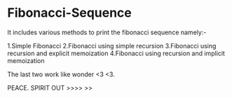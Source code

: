 # Fibonacci-Sequence

It includes various methods to print the fibonacci sequence namely:-

1.Simple Fibonacci
2.Fibonacci using simple recursion
3.Fibonacci using recursion and explicit memoization
4.Fibonacci using recursion and implicit memoization

The last two work like wonder <3 <3.

PEACE.
SPIRIT OUT >>>> >>
